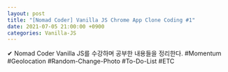 ```yaml
---
layout: post
title: "[Nomad Coder] Vanilla JS Chrome App Clone Coding #1"
date: 2021-07-05 21:00:00 +0900
categories: Vanilla-JS
---
```


✔ Nomad Coder Vanilla JS를 수강하며 공부한 내용들을 정리한다.
#Momentum #Geolocation #Random-Change-Photo #To-Do-List #ETC